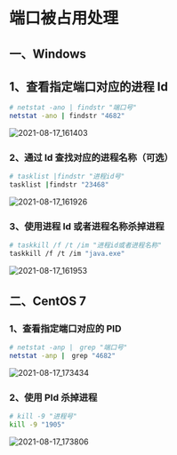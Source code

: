 # 端口被占用处理

## 一、Windows

## 1、查看指定端口对应的进程 Id

```bash
# netstat -ano | findstr "端口号"
netstat -ano | findstr "4682"
```

![2021-08-17_161403](https://img.qinweizhao.com/2021/08/2021-08-17_161403.png)

### 2、通过 Id 查找对应的进程名称（可选）

```bash
# tasklist |findstr "进程id号"
tasklist |findstr "23468"
```

![2021-08-17_161926](https://img.qinweizhao.com/2021/08/2021-08-17_161926.png)

### 3、使用进程 Id 或者进程名称杀掉进程

```bash
# taskkill /f /t /im "进程id或者进程名称"
taskkill /f /t /im "java.exe"
```

![2021-08-17_161953](https://img.qinweizhao.com/2021/08/2021-08-17_161953.png)

## 二、CentOS 7

### 1、查看指定端口对应的 PID

```bash
# netstat -anp |　grep "端口号"
netstat -anp |　grep "4682"
```

![2021-08-17_173434](https://img.qinweizhao.com/2021/08/2021-08-17_173434.png)

### 2、使用 PId 杀掉进程

```bash
# kill -9 "进程号"
kill -9 "1905"
```

![2021-08-17_173806](https://img.qinweizhao.com/2021/08/2021-08-17_173806.png)
